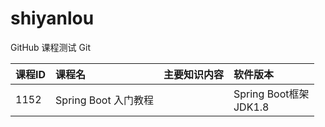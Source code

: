 # shiyanlou
GitHub 课程测试
Git

| 课程ID | 课程名 | 主要知识内容 | 软件版本 |
| :------ | :------              | :------ | :------     |
| 1152    | Spring Boot 入门教程 |         | Spring Boot框架<br>JDK1.8|

